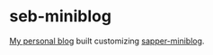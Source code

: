 # seb-miniblog

[My personal blog](https://blog.sebastiansastre.co/) built customizing [sapper-miniblog](https://github.com/sebastianconcept/sapper-miniblog).

